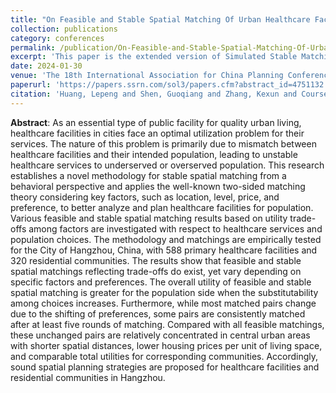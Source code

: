 ```yaml
---
title: "On Feasible and Stable Spatial Matching Of Urban Healthcare Facilities and Population"
collection: publications
category: conferences
permalink: /publication/On-Feasible-and-Stable-Spatial-Matching-Of-Urban-Healthcare-Facilities-and-Population
excerpt: 'This paper is the extended version of Simulated Stable Matching for Urban Hospitals and Residential Communities.'
date: 2024-01-30
venue: 'The 18th International Association for China Planning Conference and 2024 Chinese Economists Society China Annual Conference'
paperurl: 'https://papers.ssrn.com/sol3/papers.cfm?abstract_id=4751132'
citation: 'Huang, Lepeng and Shen, Guoqiang and Zhang, Kexun and Coursey, David, On Feasible and Stable Spatial Matching Of Urban Healthcare Facilities and Population (January 30, 2024). Available at SSRN: https://ssrn.com/abstract=4751132 or http://dx.doi.org/10.2139/ssrn.4751132'
---
```


**Abstract**: As an essential type of public facility for quality urban living, healthcare facilities in cities face an optimal utilization problem for their services. The nature of this problem is primarily due to mismatch between healthcare facilities and their intended population, leading to unstable healthcare services to underserved or overserved population. This research establishes a novel methodology for stable spatial matching from a behavioral perspective and applies the well-known two-sided matching theory considering key factors, such as location, level, price, and preference, to better analyze and plan healthcare facilities for population. Various feasible and stable spatial matching results based on utility trade-offs among factors are investigated with respect to healthcare services and population choices.
The methodology and matchings are empirically tested for the City of Hangzhou, China, with 588 primary healthcare facilities and 320 residential communities. The results show that feasible and stable spatial matchings reflecting trade-offs do exist, yet vary depending on specific factors and preferences. The overall utility of feasible and stable spatial matching is greater for the population side when the substitutability among choices increases. Furthermore, while most matched pairs change due to the shifting of preferences, some pairs are consistently matched after at least five rounds of matching. Compared with all feasible matchings, these unchanged pairs are relatively concentrated in central urban areas with shorter spatial distances, lower housing prices per unit of living space, and comparable total utilities for corresponding communities. Accordingly, sound spatial planning strategies are proposed for healthcare facilities and residential communities in Hangzhou.
